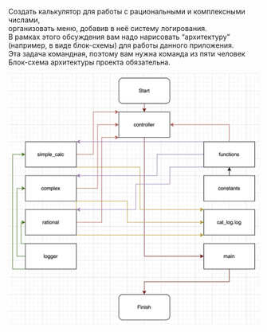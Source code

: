 Создать калькулятор для работы с рациональными и комплексными числами,   
организовать меню, добавив в неё систему логирования.  
В рамках этого обсуждения вам надо нарисовать “архитектуру”   
(например, в виде блок-схемы) для работы данного приложения.  
Эта задача командная, поэтому вам нужна команда из пяти человек  
Блок-схема архитектуры проекта обязательна.

![Блок-схема](diagram(hw_7).png)